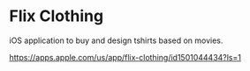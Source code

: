 # Flix Clothing

iOS application to buy and design tshirts based on movies.

https://apps.apple.com/us/app/flix-clothing/id1501044434?ls=1
